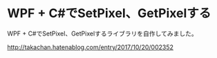 # WPF + C#でSetPixel、GetPixelする

WPF + C#でSetPixel、GetPixelするライブラリを自作してみました。

http://takachan.hatenablog.com/entry/2017/10/20/002352
